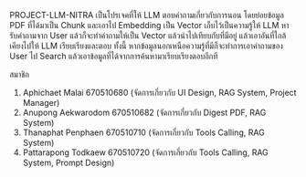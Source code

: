 PROJECT-LLM-NITRA
เป็นโปรเจคที่ให้ LLM ตอบคำถามเกี่ยวกับการนอน
โดยย่อยข้อมูล PDF ที่ได้มาเป็น Chunk และเอาไป Embedding เป็น Vector เก็บไว้เป็นความรู้ให้ LLM
หารับคำถามจาก User แล้วก็จะทำคำถามให้เป็น Vector แล้วนำไปเทียบกับที่มีอยู่ แล้วเอาอันที่ใกล้เคียงไปให้ LLM เรียบเรียงและตอบ 
ทั้งนี้ หากข้อมูลนอกเหนือความรู้ที่มีก็จะทำการเอาคำถามของ User ไป Search แล้วเอาข้อมูลที่ได้จากการค้นหามาเรียบเรียงตอบอีกที

สมาชิก
1) Aphichaet Malai      670510680 (จัดการเกี่ยวกับ UI Design, RAG System, Project Manager)
2) Anupong Aekwarodom   670510682 (จัดการเกี่ยวกับ Digest PDF, RAG System)
3) Thanaphat Penphaen   670510710 (จัดการเกี่ยวกับ Tools Calling, RAG System)
4) Pattarapong Todkaew  670510720 (จัดการเกี่ยวกับ Tools Calling, RAG System, Prompt Design)
